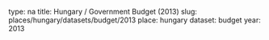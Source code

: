 type: na
title: Hungary / Government Budget (2013)
slug: places/hungary/datasets/budget/2013
place: hungary
dataset: budget
year: 2013
